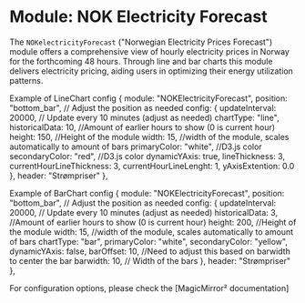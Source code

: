# Module: NOK Electricity Forecast

The `NOKelectricityForecast` ("Norwegian Electricity Prices Forecast") module offers a comprehensive view of hourly electricity prices in Norway for the forthcoming 48 hours. Through line and bar charts this module delivers electricity pricing, aiding users in optimizing their energy utilization patterns.

Example of LineChart config
{
    module: "NOKElectricityForecast",
    position: "bottom_bar", // Adjust the position as needed
    config: {
        updateInterval: 20000, // Update every 10 minutes (adjust as needed)
        chartType: "line",
        historicalData: 10, //Amount of earlier hours to show (0 is current hour)
        height: 150, //Height of the module
        width: 15, //width of the module, scales automatically to amount of bars
        primaryColor: "white", //D3.js color
        secondaryColor: "red", //D3.js color
        dynamicYAxis: true,
        lineThickness: 3,
        currentHourLineThickness: 3,
        currentHourLineLenght: 1,
        yAxisExtention: 0.0
    },
    header: "Strømpriser"
},

Example of BarChart config
{
    module: "NOKElectricityForecast",
    position: "bottom_bar", // Adjust the position as needed
    config: {
        updateInterval: 20000, // Update every 10 minutes (adjust as needed)
        historicalData: 3, //Amount of earlier hours to show (0 is current hour)
        height: 200, //Height of the module
        width: 15, //width of the module, scales automatically to amount of bars
        chartType: "bar",
        primaryColor: "white",
        secondaryColor: "yellow",
        dynamicYAxis: false,
        barOffset: 10, //Need to adjust this based on barwidth to center the bar
        barwidth: 10, // Width of the bars
    },
    header: "Strømpriser"
},

For configuration options, please check the [MagicMirror² documentation]
